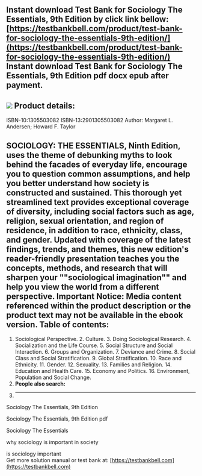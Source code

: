 Instant download **Test Bank for Sociology The Essentials, 9th Edition** by click link bellow:  
[https://testbankbell.com/product/test-bank-for-sociology-the-essentials-9th-edition/](https://testbankbell.com/product/test-bank-for-sociology-the-essentials-9th-edition/)  
**Instant download Test Bank for Sociology The Essentials, 9th Edition pdf docx epub after payment.**
-----------------------------------------------------------------------------------------------------


![](https://testbankbell.com/wp-content/uploads/2023/05/Test-Bank-for-Sociology-The-Essentials-9th-Edition-228x228-1.jpg)
**Product details:**
--------------------


ISBN-10:1305503082
ISBN-13:2901305503082
Author: Margaret L. Andersen; Howard F. Taylor

SOCIOLOGY: THE ESSENTIALS, Ninth Edition, uses the theme of debunking myths to look behind the facades of everyday life, encourage you to question common assumptions, and help you better understand how society is constructed and sustained. This thorough yet streamlined text provides exceptional coverage of diversity, including social factors such as age, religion, sexual orientation, and region of residence, in addition to race, ethnicity, class, and gender. Updated with coverage of the latest findings, trends, and themes, this new edition's reader-friendly presentation teaches you the concepts, methods, and research that will sharpen your ""sociological imagination"" and help you view the world from a different perspective.
Important Notice: Media content referenced within the product description or the product text may not be available in the ebook version.
**Table of contents:**
----------------------


1. Sociological Perspective. 2. Culture. 3. Doing Sociological Research. 4. Socialization and the Life Course. 5. Social Structure and Social Interaction. 6. Groups and Organization. 7. Deviance and Crime. 8. Social Class and Social Stratification. 9. Global Stratification. 10. Race and Ethnicity. 11. Gender. 12. Sexuality. 13. Families and Religion. 14. Education and Health Care. 15. Economy and Politics. 16. Environment, Population and Social Change.
2. **People also search:**
3. -----------------------

Sociology The Essentials, 9th Edition

Sociology The Essentials, 9th Edition pdf

Sociology The Essentials

why sociology is important in society

is sociology important  
 Get more solution manual or test bank at: [https://testbankbell.com](https://testbankbell.com)
